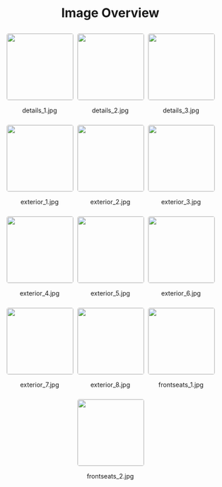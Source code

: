 <style>
    .image-gallery {
        display: flex;
        flex-wrap: wrap;
        gap: 10px;
        justify-content: center;
        padding: 10px;
    }
    .image-gallery img {
        width: 150px;
        height: auto;
        border: 1px solid #ddd;
        border-radius: 5px;
    }
    .image-gallery div {
        flex: 1 1 calc(33.333% - 20px); /* Three images per row on large screens */
        max-width: 150px;
        text-align: center;
    }
    @media (max-width: 768px) {
        .image-gallery div {
            flex: 1 1 calc(50% - 20px); /* Two images per row on medium screens */
        }
    }
    @media (max-width: 480px) {
        .image-gallery div {
            flex: 1 1 100%; /* One image per row on small screens */
        }
    }
</style>
<h1 style ="text-align: center;"> Image Overview </h1> <div class="image-gallery">
<div>
<img src="https://media.evkx.net/multimedia/models/volkswagen/id._unyx/details_1_st.jpg">
<p>details_1.jpg</p>
</div>
<div>
<img src="https://media.evkx.net/multimedia/models/volkswagen/id._unyx/details_2_st.jpg">
<p>details_2.jpg</p>
</div>
<div>
<img src="https://media.evkx.net/multimedia/models/volkswagen/id._unyx/details_3_st.jpg">
<p>details_3.jpg</p>
</div>
<div>
<img src="https://media.evkx.net/multimedia/models/volkswagen/id._unyx/exterior_1_st.jpg">
<p>exterior_1.jpg</p>
</div>
<div>
<img src="https://media.evkx.net/multimedia/models/volkswagen/id._unyx/exterior_2_st.jpg">
<p>exterior_2.jpg</p>
</div>
<div>
<img src="https://media.evkx.net/multimedia/models/volkswagen/id._unyx/exterior_3_st.jpg">
<p>exterior_3.jpg</p>
</div>
<div>
<img src="https://media.evkx.net/multimedia/models/volkswagen/id._unyx/exterior_4_st.jpg">
<p>exterior_4.jpg</p>
</div>
<div>
<img src="https://media.evkx.net/multimedia/models/volkswagen/id._unyx/exterior_5_st.jpg">
<p>exterior_5.jpg</p>
</div>
<div>
<img src="https://media.evkx.net/multimedia/models/volkswagen/id._unyx/exterior_6_st.jpg">
<p>exterior_6.jpg</p>
</div>
<div>
<img src="https://media.evkx.net/multimedia/models/volkswagen/id._unyx/exterior_7_st.jpg">
<p>exterior_7.jpg</p>
</div>
<div>
<img src="https://media.evkx.net/multimedia/models/volkswagen/id._unyx/exterior_8_st.jpg">
<p>exterior_8.jpg</p>
</div>
<div>
<img src="https://media.evkx.net/multimedia/models/volkswagen/id._unyx/frontseats_1_st.jpg">
<p>frontseats_1.jpg</p>
</div>
<div>
<img src="https://media.evkx.net/multimedia/models/volkswagen/id._unyx/frontseats_2_st.jpg">
<p>frontseats_2.jpg</p>
</div>
</div>
